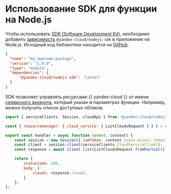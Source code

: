 # Использование SDK для функции на Node.js

Чтобы использовать [SDK (Software Development Kit)](https://ru.wikipedia.org/wiki/SDK), необходимо добавить [зависимость](dependencies.md) `@yandex-cloud/nodejs-sdk` в приложение на Node.js. Исходный код библиотеки находится на [GitHub](https://github.com/yandex-cloud/nodejs-sdk).

```json
{
  "name": "my-awesome-package",
  "version": "1.0.0",
  "type": "module",
  "dependencies": {
      "@yandex-cloud/nodejs-sdk": "latest"
  }
}
```

SDK позволяет управлять ресурсами {{ yandex-cloud }} от имени [сервисного аккаунта](../../operations/function-sa.md), который указан в параметрах функции. Например, можно получить список доступных облаков:

```js
import { serviceClients, Session, cloudApi } from '@yandex-cloud/nodejs-sdk';

const { resourcemanager: { cloud_service: { ListCloudsRequest } } } = cloudApi;

export const handler = async function (event, context) {
    const session = new Session({ iamToken: context.token.access_token }); // iamToken можно не указывать явно, он будет извлечен автоматически из сервиса метаданных
    const client = session.client(serviceClients.CloudServiceClient);
    const response = await client.list(ListCloudsRequest.fromPartial({ pageSize: 200 }))

    return {
        statusCode: 200,
        body: {
            clouds: response.clouds,
        }
    };
};
```
